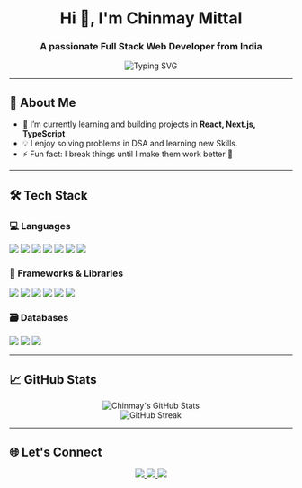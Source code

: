 <h1 align="center">Hi 👋, I'm Chinmay Mittal</h1>
<h3 align="center">A passionate Full Stack Web Developer from India</h3>

<p align="center">
  <img src="https://readme-typing-svg.demolab.com?font=Fira+Code&weight=500&size=24&pause=1000&color=00C8FF&center=true&vCenter=true&width=435&lines=React+%7C+Next.js+%7C+Node.js+%7C+TypeScript;MongoDB+%7C+PostgreSQL+%7C+MySQL;Clean+code+enthusiast+%E2%9C%8C%EF%B8%8F;Open+Source+Contributor+%F0%9F%94%A5" alt="Typing SVG" />
</p>

---

## 🚀 About Me

- 🌱 I’m currently learning and building projects in **React, Next.js, TypeScript**
- 💡 I enjoy solving problems in DSA and learning new Skills.
- ⚡ Fun fact: I break things until I make them work better 🚀

---

## 🛠️ Tech Stack

### 💻 Languages

<p align="left">
  <img src="https://img.shields.io/badge/C/C++-00599C?style=for-the-badge&logo=cplusplus&logoColor=white"/>
  <img src="https://img.shields.io/badge/Java-007396?style=for-the-badge&logo=java&logoColor=white"/>
  <img src="https://img.shields.io/badge/Python-14354C?style=for-the-badge&logo=python&logoColor=white"/>
  <img src="https://img.shields.io/badge/TypeScript-007ACC?style=for-the-badge&logo=typescript&logoColor=white"/>
  <img src="https://img.shields.io/badge/JavaScript-F7DF1E?style=for-the-badge&logo=javascript&logoColor=black"/>
  <img src="https://img.shields.io/badge/HTML-E34F26?style=for-the-badge&logo=html5&logoColor=white"/>
  <img src="https://img.shields.io/badge/CSS-1572B6?style=for-the-badge&logo=css3&logoColor=white"/>
</p>

### 🧰 Frameworks & Libraries

<p align="left">
  <img src="https://img.shields.io/badge/React-20232A?style=for-the-badge&logo=react&logoColor=61DAFB"/>
  <img src="https://img.shields.io/badge/Next.js-000000?style=for-the-badge&logo=nextdotjs&logoColor=white"/>
  <img src="https://img.shields.io/badge/React_Native-20232A?style=for-the-badge&logo=react&logoColor=61DAFB"/>
  <img src="https://img.shields.io/badge/Tailwind_CSS-38B2AC?style=for-the-badge&logo=tailwind-css&logoColor=white"/>
  <img src="https://img.shields.io/badge/Node.js-339933?style=for-the-badge&logo=node.js&logoColor=white"/>
  <img src="https://img.shields.io/badge/Express.js-404D59?style=for-the-badge&logo=express&logoColor=white"/>
</p>

### 🗃️ Databases

<p align="left">
  <img src="https://img.shields.io/badge/MongoDB-47A248?style=for-the-badge&logo=mongodb&logoColor=white"/>
  <img src="https://img.shields.io/badge/PostgreSQL-336791?style=for-the-badge&logo=postgresql&logoColor=white"/>
  <img src="https://img.shields.io/badge/MySQL-4479A1?style=for-the-badge&logo=mysql&logoColor=white"/>
</p>

---

## 📈 GitHub Stats

<p align="center">
  <img src="https://github-readme-stats.vercel.app/api?username=chinmay97531&show_icons=true&theme=radical" alt="Chinmay's GitHub Stats" />
  <br/>
  <img src="https://github-readme-streak-stats.herokuapp.com/?user=chinmay97531&theme=radical" alt="GitHub Streak" />
</p>

---

## 🌐 Let's Connect

<p align="center">
  <a href="https://www.linkedin.com/in/chinmay-mittal-695825257/" target="_blank">
    <img src="https://img.shields.io/badge/LinkedIn-blue?style=for-the-badge&logo=linkedin&logoColor=white"/>
  </a>
  <a href="mailto:chinmaymittal0000@gmail.com">
    <img src="https://img.shields.io/badge/Gmail-D14836?style=for-the-badge&logo=gmail&logoColor=white"/>
  </a>
  <a href="https://github.com/chinmay97531">
    <img src="https://img.shields.io/badge/GitHub-100000?style=for-the-badge&logo=github&logoColor=white"/>
  </a>
</p>
